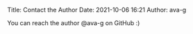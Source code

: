 Title: Contact the Author
Date: 2021-10-06 16:21
Author: ava-g

You can reach the author @ava-g on GitHub :)